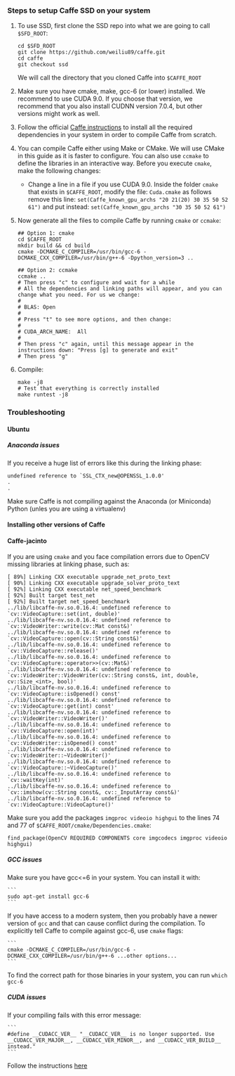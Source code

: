 ### Steps to setup Caffe SSD on your system

1.  To use SSD, first clone the SSD repo into what we are going to call `$SFD_ROOT`:

    ```
    cd $SFD_ROOT
    git clone https://github.com/weiliu89/caffe.git
    cd caffe
    git checkout ssd
    ```

    We will call the directory that you cloned Caffe into `$CAFFE_ROOT`

2. Make sure you have cmake, make, gcc-6 (or lower) installed. We recommend to use CUDA 9.0. If you choose that version, we recommend that you also install CUDNN version 7.0.4, but other versions might work as well.

3. Follow the official [Caffe instructions](http://caffe.berkeleyvision.org/installation.html) to install all the required dependencies in your system in order to compile Caffe from scratch.

4. You can compile Caffe either using Make or CMake. We will use CMake in this guide as it is faster to configure. You can also use `ccmake` to define the libraries in an interactive way. Before you execute `cmake`, make the following changes:

    - Change a line in a file if you use CUDA 9.0. Inside the folder `cmake` that exists in `$CAFFE_ROOT`, modify the file: `Cuda.cmake` as follows
        remove this line: `set(Caffe_known_gpu_archs "20 21(20) 30 35 50 52 61")`
        and put instead: `set(Caffe_known_gpu_archs "30 35 50 52 61")`

5. Now generate all the files to compile Caffe by running `cmake` or `ccmake`:

    ```
    ## Option 1: cmake
    cd $CAFFE_ROOT
    mkdir build && cd build
    cmake -DCMAKE_C_COMPILER=/usr/bin/gcc-6 -DCMAKE_CXX_COMPILER=/usr/bin/g++-6 -Dpython_version=3 ..

    ## Option 2: ccmake
    ccmake ..
    # Then press "c" to configure and wait for a while
    # All the dependencies and linking paths will appear, and you can change what you need. For us we change:
    #
    # BLAS: Open
    #
    # Press "t" to see more options, and then change:
    #
    # CUDA_ARCH_NAME:  All
    #
    # Then press "c" again, until this message appear in the instructions down: "Press [g] to generate and exit"
    # Then press "g"
    ```

6. Compile:

    ```
    make -j8
    # Test that everything is correctly installed
    make runtest -j8
    ```


### Troubleshooting

#### Ubuntu 

##### Anaconda issues
If you receive a huge list of errors like this during the linking phase:

```
undefined reference to `SSL_CTX_new@OPENSSL_1.0.0'
.
.
```
Make sure Caffe is not compiling against the Anaconda (or Miniconda) Python (unles you are using a virtualenv)


#### Installing other versions of Caffe

#### Caffe-jacinto
If you are using `cmake` and you face compilation errors due to OpenCV missing libraries at linking phase, such as:

```
[ 89%] Linking CXX executable upgrade_net_proto_text
[ 90%] Linking CXX executable upgrade_solver_proto_text
[ 92%] Linking CXX executable net_speed_benchmark
[ 92%] Built target test_net
[ 92%] Built target net_speed_benchmark
../lib/libcaffe-nv.so.0.16.4: undefined reference to `cv::VideoCapture::set(int, double)'
../lib/libcaffe-nv.so.0.16.4: undefined reference to `cv::VideoWriter::write(cv::Mat const&)'
../lib/libcaffe-nv.so.0.16.4: undefined reference to `cv::VideoCapture::open(cv::String const&)'
../lib/libcaffe-nv.so.0.16.4: undefined reference to `cv::VideoCapture::release()'
../lib/libcaffe-nv.so.0.16.4: undefined reference to `cv::VideoCapture::operator>>(cv::Mat&)'
../lib/libcaffe-nv.so.0.16.4: undefined reference to `cv::VideoWriter::VideoWriter(cv::String const&, int, double, cv::Size_<int>, bool)'
../lib/libcaffe-nv.so.0.16.4: undefined reference to `cv::VideoCapture::isOpened() const'
../lib/libcaffe-nv.so.0.16.4: undefined reference to `cv::VideoCapture::get(int) const'
../lib/libcaffe-nv.so.0.16.4: undefined reference to `cv::VideoWriter::VideoWriter()'
../lib/libcaffe-nv.so.0.16.4: undefined reference to `cv::VideoCapture::open(int)'
../lib/libcaffe-nv.so.0.16.4: undefined reference to `cv::VideoWriter::isOpened() const'
../lib/libcaffe-nv.so.0.16.4: undefined reference to `cv::VideoWriter::~VideoWriter()'
../lib/libcaffe-nv.so.0.16.4: undefined reference to `cv::VideoCapture::~VideoCapture()'
../lib/libcaffe-nv.so.0.16.4: undefined reference to `cv::waitKey(int)'
../lib/libcaffe-nv.so.0.16.4: undefined reference to `cv::imshow(cv::String const&, cv::_InputArray const&)'
../lib/libcaffe-nv.so.0.16.4: undefined reference to `cv::VideoCapture::VideoCapture()'
```

Make sure you add the packages `imgproc videoio highgui` to the lines 74 and 77 of `$CAFFE_ROOT/cmake/Dependencies.cmake`:
```
find_package(OpenCV REQUIRED COMPONENTS core imgcodecs imgproc videoio highgui)
```


##### GCC issues
Make sure you have gcc<=6 in your system. You can install it with:

    ```
    sudo apt-get install gcc-6
    ```

If you have access to a modern system, then you probably have a newer version of `gcc` and that can cause conflict during the compilation. To explicitly tell Caffe to compile against gcc-6, use `cmake` flags:

    ```
    cmake -DCMAKE_C_COMPILER=/usr/bin/gcc-6 -DCMAKE_CXX_COMPILER=/usr/bin/g++-6 ...other options... 
    ```

   To find the correct path for those binaries in your system, you can run `which gcc-6`

##### CUDA issues
If your compiling fails with this error message:

    ```
    #define __CUDACC_VER__ "__CUDACC_VER__ is no longer supported. Use __CUDACC_VER_MAJOR__, __CUDACC_VER_MINOR__, and __CUDACC_VER_BUILD__ instead."
    ```

  Follow the instructions [here](https://github.com/BVLC/caffe/issues/5994)
